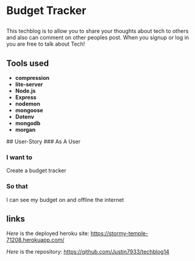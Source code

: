 # Budget Tracker<p>
This techblog is to allow you to share your thoughts about tech to others and also can comment on other peoples post. When you signup or log in you are free to talk about Tech!<p>
## Tools used 
  <ul>
    <li><strong>compression</strong></li>
    <li><strong>lite-server</strong></li>
    <li><strong>Node.js</strong></li>
    <li><strong>Express</strong></li>
    <li><strong>nodemon</strong></li>
    <li><strong>mongoose</strong></li>
    <li><strong>Dotenv</strong></li>
    <li><strong>mongodb</strong></li>
    <li><strong>morgan</strong></li>
</ul><p>
## User-Story
### As A
  User

### I want to
  Create a budget tracker

### So that 
I can see my budget on and offline the internet

## links 
*Here* is the deployed heroku site: https://stormy-temple-71208.herokuapp.com/<p>
*Here* is the repository: https://github.com/Justin7933/techblog14<p>
